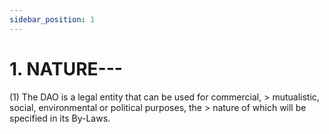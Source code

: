 ```yaml
---
sidebar_position: 1
---
```


# 1.  NATURE---

 
(1) The DAO is a legal entity that can be used for commercial,
    > mutualistic, social, environmental or political purposes, the
    > nature of which will be specified in its By-Laws.
